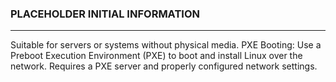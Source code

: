 ### PLACEHOLDER INITIAL INFORMATION
---

Suitable for servers or systems without physical media.
PXE Booting: Use a Preboot Execution Environment (PXE) to boot and install Linux over the network.
Requires a PXE server and properly configured network settings.